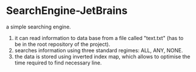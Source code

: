 # SearchEngine-JetBrains
a simple searching engine.
1) it can read information to data base from a file called "text.txt" (has to be in the root repository of the project).
2) searches information using three standard regimes: ALL, ANY, NONE.
3) the data is stored using inverted index map, which allows to optimise the time required to find necessary line.
